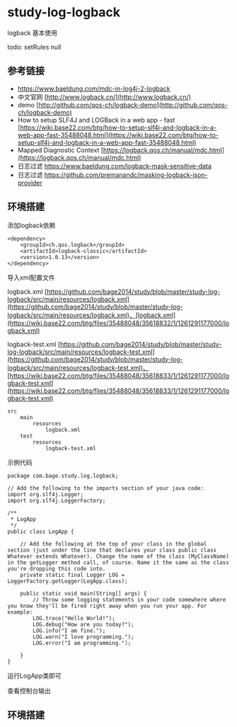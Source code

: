 # study-log-logback #
logback 基本使用

todo: setRules null


## 参考链接 ##

- https://www.baeldung.com/mdc-in-log4j-2-logback
- 中文官网 [http://www.logback.cn/](http://www.logback.cn/)
- demo [http://github.com/qos-ch/logback-demo](http://github.com/qos-ch/logback-demo)
- How to setup SLF4J and LOGBack in a web app - fast [https://wiki.base22.com/btg/how-to-setup-slf4j-and-logback-in-a-web-app-fast-35488048.html](https://wiki.base22.com/btg/how-to-setup-slf4j-and-logback-in-a-web-app-fast-35488048.html)
- Mapped Diagnostic Context [https://logback.qos.ch/manual/mdc.html](https://logback.qos.ch/manual/mdc.html)
- 日志过滤 https://www.baeldung.com/logback-mask-sensitive-data
- 日志过滤 https://github.com/premanandc/masking-logback-json-provider
## 环境搭建 ##
添加logback依赖

	<dependency>
		<groupId>ch.qos.logback</groupId>
		<artifactId>logback-classic</artifactId>
		<version>1.0.13</version>
	</dependency>

导入xml配置文件

logback.xml [https://github.com/bage2014/study/blob/master/study-log-logback/src/main/resources/logback.xml](https://github.com/bage2014/study/blob/master/study-log-logback/src/main/resources/logback.xml)、[logback.xml](https://wiki.base22.com/btg/files/35488048/35618832/1/1261291177000/logback.xml)

logback-test.xml [https://github.com/bage2014/study/blob/master/study-log-logback/src/main/resources/logback-test.xml](https://github.com/bage2014/study/blob/master/study-log-logback/src/main/resources/logback-test.xml)、[https://wiki.base22.com/btg/files/35488048/35618833/1/1261291177000/logback-test.xml](https://wiki.base22.com/btg/files/35488048/35618833/1/1261291177000/logback-test.xml)

	src
		main
			resources
				logback.xml
		test
			resources
				logback-test.xml

示例代码

	package com.bage.study.log.logback;
	
	// Add the following to the imports section of your java code:
	import org.slf4j.Logger;
	import org.slf4j.LoggerFactory;
	
	/**
	 * LogApp
	 */
	public class LogApp {
	
		// Add the following at the top of your class in the global section (just under the line that declares your class public class Whatever extends Whatever). Change the name of the class (MyClassName) in the getLogger method call, of course. Name it the same as the class you're dropping this code into.
		private static final Logger LOG = LoggerFactory.getLogger(LogApp.class);
	
		public static void main(String[] args) {
			// Throw some logging statements in your code somewhere where you know they'll be fired right away when you run your app. For example:
			LOG.trace("Hello World!");
			LOG.debug("How are you today?");
			LOG.info("I am fine.");
			LOG.warn("I love programming.");
			LOG.error("I am programming.");
			
		}
	}


运行LogApp类即可
  <root>
    <level value="info"/> <!--输出级别 debug、info等-->
    <appender-ref ref="STDOUT"/> <!--输出到控制台-->
    <appender-ref ref="FILE"/> <!--输出到文件-->
  </root>
  
查看控制台输出



## 环境搭建 ##
